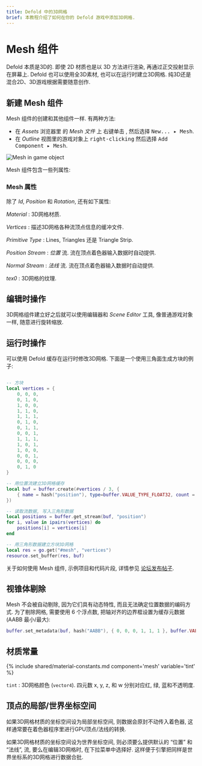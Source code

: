 ```yaml
---
title: Defold 中的3D网格
brief: 本教程介绍了如何在你的 Defold 游戏中添加3D网格.
---
```


# Mesh 组件

Defold 本质是3D的. 即使 2D 材质也是以 3D 方法进行渲染, 再通过正交投射显示在屏幕上. Defold 也可以使用全3D素材, 也可以在运行时建立3D网格. 纯3D还是混合2D、3D游戏根据需要随意创作.

## 新建 Mesh 组件

Mesh 组件的创建和其他组件一样. 有两种方法:

- 在 *Assets* 浏览器里 的 *Mesh 文件* 上 <kbd>右键单击</kbd> , 然后选择 <kbd>New... ▸ Mesh</kbd>.
- 在 *Outline* 视图里的游戏对象上 <kbd>right-clicking</kbd> 然后选择 <kbd>Add Component ▸ Mesh</kbd>.

![Mesh in game object](images/mesh/mesh.png)

Mesh 组件包含一些列属性:

### Mesh 属性

除了 *Id*, *Position* 和 *Rotation*, 还有如下属性:

*Material*
: 3D网格材质.

*Vertices*
: 描述3D网格各种流顶点信息的缓冲文件.

*Primitive Type*
: Lines, Triangles 还是 Triangle Strip.

*Position Stream*
: *位置* 流. 流在顶点着色器输入数据时自动提供.

*Normal Stream*
: *法线* 流. 流在顶点着色器输入数据时自动提供.

*tex0*
: 3D网格的纹理.

## 编辑时操作

3D网格组件建立好之后就可以使用编辑器和 *Scene Editor* 工具, 像普通游戏对象一样, 随意进行旋转缩放.

## 运行时操作

可以使用 Defold 缓存在运行时修改3D网格. 下面是一个使用三角面生成方块的例子:

```Lua

-- 方块
local vertices = {
	0, 0, 0,
	0, 1, 0,
	1, 0, 0,
	1, 1, 0,
	1, 1, 1,
	0, 1, 0,
	0, 1, 1,
	0, 0, 1,
	1, 1, 1,
	1, 0, 1,
	1, 0, 0,
	0, 0, 1,
	0, 0, 0,
	0, 1, 0
}

-- 用位置流建立3D网格缓存
local buf = buffer.create(#vertices / 3, {
	{ name = hash("position"), type=buffer.VALUE_TYPE_FLOAT32, count = 3 }
})

-- 读取流数据, 写入三角形数据
local positions = buffer.get_stream(buf, "position")
for i, value in ipairs(vertices) do
	positions[i] = vertices[i]
end

-- 用三角形数据建立方块3D网格
local res = go.get("#mesh", "vertices")
resource.set_buffer(res, buf)
```

关于如何使用 Mesh 组件, 示例项目和代码片段, 详情参见 [论坛发布帖子](https://forum.defold.com/t/mesh-component-in-defold-1-2-169-beta/65137).

## 视锥体剔除

Mesh 不会被自动剔除, 因为它们具有动态特性, 而且无法确定位置数据的编码方式. 为了剔除网格, 需要使用 6 个浮点数, 把轴对齐的边界框设置为缓存元数据 (AABB 最小/最大):

```lua
buffer.set_metadata(buf, hash("AABB"), { 0, 0, 0, 1, 1, 1 }, buffer.VALUE_TYPE_FLOAT32)
```

## 材质常量

{% include shared/material-constants.md component='mesh' variable='tint' %}

`tint`
: 3D网格颜色 (`vector4`). 四元数 x, y, z, 和 w 分别对应红, 绿, 蓝和不透明度.

## 顶点的局部/世界坐标空间
如果3D网格材质的坐标空间设为局部坐标空间, 则数据会原封不动传入着色器, 这样通常要在着色器程序里进行GPU顶点/法线的转换.

如果3D网格材质的坐标空间设为世界坐标空间, 则必须要么提供默认的 “位置” 和 “法线”, 流, 要么在编辑3D网格时, 在下拉菜单中选择好. 这样便于引擎把同样是世界坐标系的3D网格进行数据合批.
